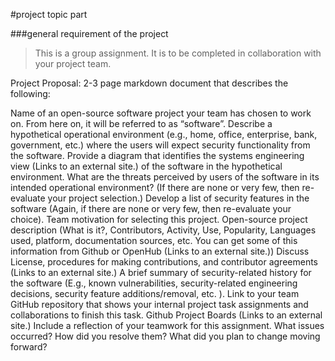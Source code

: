 #project topic part 


###general requirement of the project
> This is a group assignment. It is to be completed in collaboration with your project team.

Project Proposal: 2-3 page markdown document that describes the following:

Name of an open-source software project your team has chosen to work on. From here on, it will be referred to as “software”.
Describe a hypothetical operational environment (e.g., home, office, enterprise, bank, government, etc.) where the users will expect security functionality from the software.
Provide a diagram that identifies the systems engineering view (Links to an external site.) of the software in the hypothetical environment. 
What are the threats perceived by users of the software in its intended operational environment? (If there are none or very few, then re-evaluate your project selection.)
Develop a list of security features in the software (Again, if there are none or very few, then re-evaluate your choice).
Team motivation for selecting this project.
Open-source project description (What is it?, Contributors, Activity, Use, Popularity, Languages used, platform, documentation sources, etc. You can get some of this information from Github or OpenHub (Links to an external site.))
Discuss License, procedures for making contributions, and contributor agreements (Links to an external site.)
A brief summary of security-related history for the software (E.g., known vulnerabilities, security-related engineering decisions, security feature additions/removal, etc. ).
Link to your team GitHub repository that shows your internal project task assignments and collaborations to finish this task. 
Github Project Boards (Links to an external site.)
Include a reflection of your teamwork for this assignment. What issues occurred? How did you resolve them? What did you plan to change moving forward? 
